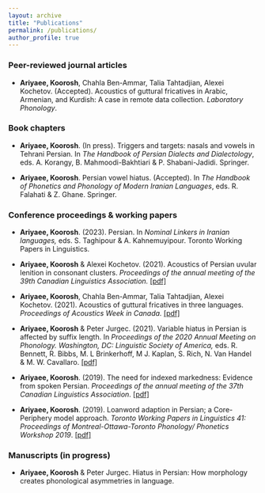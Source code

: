 ```yaml
---
layout: archive
title: "Publications"
permalink: /publications/
author_profile: true
---
```



<!-- layout: archive
title: "Publications"
permalink: /publications/
author_profile: true
redirect_from:
  - /resume
 -->
<!-- {% include base_path %} -->

<!-- Publications -->

### Peer-reviewed journal articles
* **Ariyaee, Koorosh**, Chahla Ben-Ammar, Talia Tahtadjian, Alexei Kochetov. (Accepted). Acoustics of guttural fricatives in Arabic, Armenian, and Kurdish: A case in remote data collection. *Laboratory Phonology*.


### Book chapters 
* **Ariyaee, Koorosh**. (In press). Triggers and targets: nasals and vowels in Tehrani Persian. In *The Handbook of Persian Dialects and Dialectology*, eds. A. Korangy, B. Mahmoodi-Bakhtiari & P. Shabani-Jadidi. Springer.

* **Ariyaee, Koorosh**. Persian vowel hiatus. (Accepted). In *The Handbook of Phonetics and Phonology of Modern Iranian Languages*, eds. R. Falahati & Z. Ghane. Springer.

### Conference proceedings & working papers
* **Ariyaee, Koorosh**. (2023). Persian. In *Nominal Linkers in Iranian languages,* eds. S. Taghipour & A. Kahnemuyipour. Toronto Working Papers in Linguistics.

* **Ariyaee, Koorosh** & Alexei Kochetov. (2021). Acoustics of Persian uvular lenition in consonant clusters. *Proceedings of the annual meeting of the 39th
Canadian Linguistics Association.* [[pdf]](https://kooroshariyaee.github.io/files/Ariyaee_Kochetov_2022-Acoustics_of_Persian_uvular_lenition_in_consonant_clusters_CLA.pdf)

* **Ariyaee, Koorosh**, Chahla Ben-Ammar, Talia Tahtadjian, Alexei Kochetov. (2021). Acoustics of guttural fricatives in three languages. *Proceedings of Acoustics Week in Canada.* [[pdf]](https://kooroshariyaee.github.io/files/Ariyaee_etal_AWC21.pdf)

* **Ariyaee, Koorosh** & Peter Jurgec. (2021). Variable hiatus in Persian is affected by suffix length. In *Proceedings of the 2020 Annual Meeting on Phonology.
Washington, DC: Linguistic Society of America,* eds. R. Bennett, R. Bibbs, M. L Brinkerhoff, M J. Kaplan, S. Rich, N. Van Handel & M. W.
Cavallaro.  [[pdf]](https://kooroshariyaee.github.io/files/Ariyaee-Jurgec-2021-Persian-hiatus.pdf)

* **Ariyaee, Koorosh**. (2019). The need for indexed markedness: Evidence from spoken Persian.
*Proceedings of the annual meeting of the 37th Canadian Linguistics Association*. [[pdf]](https://kooroshariyaee.github.io/files/Ariyaee_CLA_2019.pdf)

* **Ariyaee, Koorosh**. (2019). Loanword adaption in Persian; a Core-Periphery model approach.
*Toronto Working Papers in Linguistics 41: Proceedings of Montreal-Ottawa-Toronto Phonology/
Phonetics Workshop 2019*. [[pdf]](https://kooroshariyaee.github.io/files/Ariyaee-2019-loanword-adaptation-Persian.pdf)

### Manuscripts (in progress)
* **Ariyaee, Koorosh** & Peter Jurgec. Hiatus in Persian: How morphology creates phonological asymmetries in language.







<!-- ## Refereed Conference Presentations

* Summer 2015: Research Assistant
  * Github University
  * Duties included: Tagging issues
  * Supervisor: Professor Git

* Fall 2015: Research Assistant
  * Github University
  * Duties included: Merging pull requests
  * Supervisor: Professor Hub
  
## Non-refereed Conference Prsesentations

* Skill 1
* Skill 2
  * Sub-skill 2.1
  * Sub-skill 2.2
  * Sub-skill 2.3
* Skill 3

Publications
======
  <ul>{% for post in site.publications %}
    {% include archive-single-cv.html %}
  {% endfor %}</ul>
  
Talks
======
  <ul>{% for post in site.talks %}
    {% include archive-single-talk-cv.html %}
  {% endfor %}</ul>
  
Teaching
======
  <ul>{% for post in site.teaching %}
    {% include archive-single-cv.html %}
  {% endfor %}</ul>
  
Service and leadership
======
* Currently signed in to 43 different slack teams -->

<!-- {% if author.googlescholar %}
  You can also find my articles on <u><a href="{{author.googlescholar}}">my Google Scholar profile</a>.</u>
{% endif %}

{% include base_path %}

{% for post in site.publications reversed %}
  {% include archive-single.html %}
{% endfor %} -->
